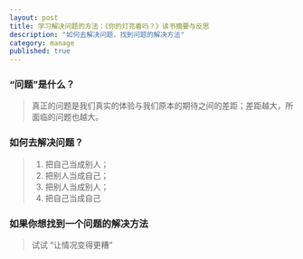 ```yaml
---
layout: post
title: 学习解决问题的方法：《你的灯亮着吗？》读书摘要与反思
description: "如何去解决问题，找到问题的解决方法"
category: manage
published: true
---
```

### “问题”是什么？
> 真正的问题是我们真实的体验与我们原本的期待之间的差距；差距越大，所面临的问题也越大。

### 如何去解决问题？
>1. 把自己当成别人；
>2. 把别人当成自己；
>3. 把别人当成别人；
>4. 把自己当成自己

### 如果你想找到一个问题的解决方法
>试试 “让情况变得更糟”



